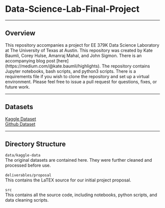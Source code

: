 # Data-Science-Lab-Final-Project
---
## Overview
<p>
This repository accompanies a project for EE 379K Data Science Laboratory at The University of Texas at Austin. This repository was created by Kate Baumli, Corey Hulse, Amanraj Mahal, and John Sigmon. There is an accompanying blog post [here](https://medium.com/@kate.baumli/highlights). The repository contains Jupyter notebooks, bash scripts, and python3 scripts. There is a requirements file if you wish to clone the repository and set up a virtual environment. Please feel free to issue a pull request for questions, fixes, or future work.
</p>

---

## Datasets
[Kaggle Dataset](https://www.kaggle.com/rounakbanik/ted-talks)
<br>
[Github Dataset](https://github.com/saranyan/TED-Talks)

---

## Directory Structure

`data/kaggle-data`
<br>
The original datasets are contained here. They were further cleaned and processed before use. 
<br>
<br>
`deliverables/proposal`
<br>
This contains the LaTEX source for our initial project proposal.
<br>
<br>
`src`
<br>
This contains all the source code, including notebooks, python scripts, and data cleaning scripts.
